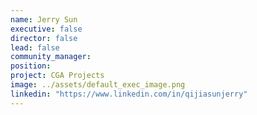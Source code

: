 ```yaml
---
name: Jerry Sun
executive: false
director: false
lead: false
community_manager:   
position:  
project: CGA Projects
image: ../assets/default_exec_image.png
linkedin: "https://www.linkedin.com/in/qijiasunjerry"
---
```

